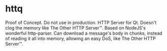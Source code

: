 # httq

Proof of Concept. Do not use in production.
HTTP Server for Qt. Doesn't clog the memory like The Other HTTP Server™.
Based on NodeJS's wonderful http-parser.
Can download a message's body in chunks, instead of reading it all into memory, allowing an easy DoS, like The Other HTTP Server™.